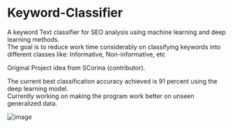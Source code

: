 # Keyword-Classifier

A keyword Text classifier for SEO analysis using machine learning and deep learning methods.    
The goal is to reduce work time considerably  on classifying keywords into different classes like: Informative, Non-informative, etc   
  
Original Project idea from SCorina (contributor).   
  
The current best classification accuracy achieved is 91 percent using the deep learning model.  
Currently working on making the program work better on unseen generalized data.




  
![image](https://github.com/am0032/Keyword-Classifier/assets/123314532/7aba227c-8815-49a7-8b90-161ab918c5bc)


